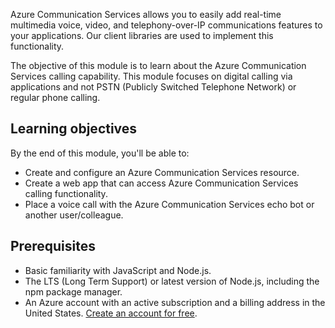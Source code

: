 Azure Communication Services allows you to easily add real-time multimedia voice, video, and telephony-over-IP communications features to your applications. Our client libraries are used to implement this functionality.

The objective of this module is to learn about the Azure Communication Services calling capability. This module focuses on digital calling via applications and not PSTN (Publicly Switched Telephone Network) or regular phone calling.

## Learning objectives

By the end of this module, you'll be able to:

- Create and configure an Azure Communication Services resource.
- Create a web app that can access Azure Communication Services calling functionality.
- Place a voice call with the Azure Communication Services echo bot or another user/colleague.

## Prerequisites

- Basic familiarity with JavaScript and Node.js.
- The LTS (Long Term Support) or latest version of Node.js, including the npm package manager.
- An Azure account with an active subscription and a billing address in the United States. [Create an account for free](https://azure.microsoft.com/pricing/purchase-options/azure-account?cid=msft_learn).
